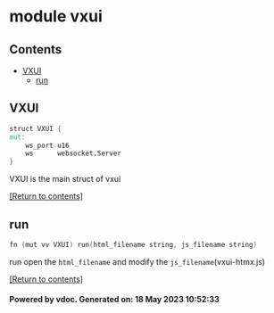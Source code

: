 # module vxui



## Contents
- [VXUI](#VXUI)
  - [run](#run)

## VXUI
```v
struct VXUI {
mut:
	ws_port u16
	ws      websocket.Server
}
```

VXUI is the main struct of vxui

[[Return to contents]](#Contents)

## run
```v
fn (mut vv VXUI) run(html_filename string, js_filename string)
```

run open the `html_filename` and modify the `js_filename`(vxui-htmx.js)

[[Return to contents]](#Contents)

#### Powered by vdoc. Generated on: 18 May 2023 10:52:33
